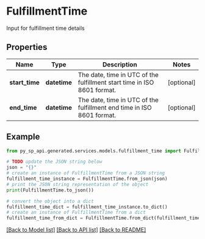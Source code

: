 # FulfillmentTime

Input for fulfillment time details

## Properties

Name | Type | Description | Notes
------------ | ------------- | ------------- | -------------
**start_time** | **datetime** | The date, time in UTC of the fulfillment start time in ISO 8601 format. | [optional] 
**end_time** | **datetime** | The date, time in UTC of the fulfillment end time in ISO 8601 format. | [optional] 

## Example

```python
from py_sp_api.generated.services.models.fulfillment_time import FulfillmentTime

# TODO update the JSON string below
json = "{}"
# create an instance of FulfillmentTime from a JSON string
fulfillment_time_instance = FulfillmentTime.from_json(json)
# print the JSON string representation of the object
print(FulfillmentTime.to_json())

# convert the object into a dict
fulfillment_time_dict = fulfillment_time_instance.to_dict()
# create an instance of FulfillmentTime from a dict
fulfillment_time_from_dict = FulfillmentTime.from_dict(fulfillment_time_dict)
```
[[Back to Model list]](../README.md#documentation-for-models) [[Back to API list]](../README.md#documentation-for-api-endpoints) [[Back to README]](../README.md)


